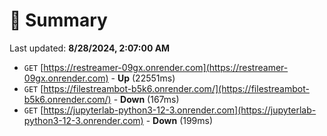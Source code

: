 # 📖 Summary
Last updated: **8/28/2024, 2:07:00 AM**

- `GET` [https://restreamer-09gx.onrender.com](https://restreamer-09gx.onrender.com) - **Up** (22551ms)
- `GET` [https://filestreambot-b5k6.onrender.com/](https://filestreambot-b5k6.onrender.com/) - **Down** (167ms)
- `GET` [https://jupyterlab-python3-12-3.onrender.com](https://jupyterlab-python3-12-3.onrender.com) - **Down** (199ms)
